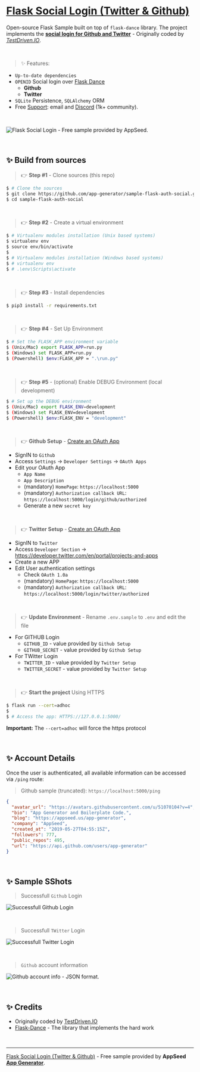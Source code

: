 # [Flask Social Login (Twitter & Github)](https://blog.appseed.us/flask-social-authentication-github-twitter/)

Open-source Flask Sample built on top of `flask-dance` library. The project implements the **[social login for Github and Twitter](https://blog.appseed.us/flask-social-authentication-github-twitter/)** - Originally coded by *[TestDriven.IO](https://github.com/testdrivenio/flask-social-auth)*. 

<br />

> ✨ Features:

- `Up-to-date dependencies`
- `OPENID` Social login over [Flask Dance](https://pypi.org/project/Flask-Dance/)
  - **Github** 
  - **Twitter**
- `SQLite` Persistence, `SQLAlchemy` ORM
- Free [Support](https://appseed.us/support): email and [Discord](https://discord.gg/fZC6hup) (1k+ community).

<br />

![Flask Social Login - Free sample provided by AppSeed.](https://user-images.githubusercontent.com/51070104/151698261-659e49e4-46e0-4ea4-8412-2bc61e6aa8ca.jpg)

<br />

## ✨ Build from sources

> 👉 **Step #1** - Clone sources (this repo)

```bash
$ # Clone the sources
$ git clone https://github.com/app-generator/sample-flask-auth-social.git
$ cd sample-flask-auth-social
```

<br />

> 👉 **Step #2** - Create a virtual environment

```bash
$ # Virtualenv modules installation (Unix based systems)
$ virtualenv env
$ source env/bin/activate
$
$ # Virtualenv modules installation (Windows based systems)
$ # virtualenv env
$ # .\env\Scripts\activate
```

<br />

> 👉 **Step #3** - Install dependencies

```bash
$ pip3 install -r requirements.txt
```

<br />

> 👉 **Step #4** - Set Up Environment

```bash
$ # Set the FLASK_APP environment variable
$ (Unix/Mac) export FLASK_APP=run.py
$ (Windows) set FLASK_APP=run.py
$ (Powershell) $env:FLASK_APP = ".\run.py"
```

<br />

> 👉 **Step #5** - (optional) Enable DEBUG Environment (local development)

```bash
$ # Set up the DEBUG environment
$ (Unix/Mac) export FLASK_ENV=development
$ (Windows) set FLASK_ENV=development
$ (Powershell) $env:FLASK_ENV = "development"
```

<br />

> 👉 **Github Setup** - [Create an OAuth App](https://docs.github.com/en/developers/apps/building-oauth-apps/creating-an-oauth-app)

- SignIN to `Github`
- Access `Settings` -> `Developer Settings` -> `OAuth Apps`
- Edit your OAuth App
  - `App Name`
  - `App Description`
  - (mandatory) `HomePage`: `https://localhost:5000`
  - (mandatory) `Authorization callback URL`: `https://localhost:5000/login/github/authorized`
  - Generate a new `secret key`

<br />

> 👉 **Twitter Setup** - [Create an OAuth App](https://developer.twitter.com/en/portal/projects-and-apps) 

- SignIN to `Twitter`
- Access `Developer Section` -> https://developer.twitter.com/en/portal/projects-and-apps
- Create a new APP
- Edit User authentication settings
  - Check `OAuth 1.0a`
  - (mandatory) `HomePage`: `https://localhost:5000`
  - (mandatory) `Authorization callback URL`: `https://localhost:5000/login/twitter/authorized`

<br />

> 👉 **Update Environment** - Rename `.env.sample` to `.env` and edit the file

- For GITHUB Login
  - `GITHUB_ID` - value provided by `Github Setup`
  - `GITHUB_SECRET` - value provided by `Github Setup`
- For TWitter Login
  - `TWITTER_ID` - value provided by `Twitter Setup`
  - `TWITTER_SECRET` - value provided by `Twitter Setup`

<br />

> 👉 **Start the project** Using HTTPS 

```bash
$ flask run --cert=adhoc
$
$ # Access the app: HTTPS://127.0.0.1:5000/
```

**Important:** The `--cert=adhoc` will force the https protocol

<br />

## ✨ Account Details

Once the user is authenticated, all available information can be accessed via `/ping` route:

> Github sample (truncated): `https://localhost:5000/ping` 

```json
{
  "avatar_url": "https://avatars.githubusercontent.com/u/51070104?v=4", 
  "bio": "App Generator and Boilerplate Code.", 
  "blog": "https://appseed.us/app-generator", 
  "company": "AppSeed", 
  "created_at": "2019-05-27T04:55:15Z", 
  "followers": 777, 
  "public_repos": 495, 
  "url": "https://api.github.com/users/app-generator"
}
```

<br />

## ✨ Sample SShots

> Successfull `Github` Login

![Successfull Github Login](https://user-images.githubusercontent.com/51070104/151698288-9693f769-10a8-4df6-9aa6-8ba817aceada.jpg)

<br />

> Successfull `TWitter` Login

![Successfull Twitter Login](https://user-images.githubusercontent.com/51070104/151698313-700023e4-99ea-4ef4-b4bc-d4083ec63ab0.jpg)

<br />

> `Github` account information

![Github account info - JSON format.](https://user-images.githubusercontent.com/51070104/151698331-a1ce35b6-1465-4da4-ba03-f227391b5cc8.jpg)

<br />

## ✨ Credits

- Originally coded by [TestDriven.IO](https://github.com/testdrivenio/flask-social-auth)
- [Flask-Dance](https://flask-dance.readthedocs.io/en/latest/) - The library that implements the hard work  

<br />

--- 
[Flask Social Login (Twitter & Github)](https://blog.appseed.us/flask-social-authentication-github-twitter/) - Free sample provided by **AppSeed [App Generator](https://appseed.us/app-generator)**.
